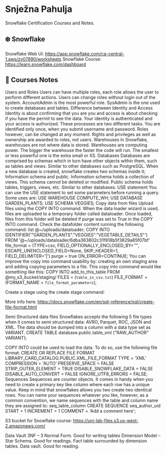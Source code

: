# Snježna Pahulja

Snowflake Certification Courses and Notes.

## :snowflake: Snowflake

Snowflake Web UI: https://app.snowflake.com/ca-central-1.aws/zv07890/worksheets
Snowflake Course: https://learn.snowflake.com/dashboard

## :book: Courses Notes

Users and Roles
Users can have multiple roles, each role allows the user to perform different actions. Users can change roles without login out of the system. AccountAdmin is the most powerful role. SysAdmin is the one used to create databases and tables.
Difference between Identity and Access
Identity is about confirming that you are you and access is about checking if you have the permit to see the data. Your identity is authenticated and your access is authorized. These processes are two different tasks. You are identified only once, when you submit username and password. Roles however, can be changed at any moment. Rights and privileges as well as ownership are awarded to roles, not users. 
Warehouses
In Snowflake, warehouses are not where data is stored. Warehouses are computing power. The bigger the warehouse the faster the code will run. The smallest or less powerful one is the extra small or XS.
Databases
Databases are comprised by schemas which in turn have other objects within them, such as tables and views. Similar to other databases such as PostgreSQL. 
When a new database is created, snowflake creates two schemas inside it; Information schema and public. Information schema holds a collection of views. This schema cannot be deleted or modified. Public schema holds tables, triggers, views, etc. Similar to other databases.
USE statement
You can use the USE statement to set some parameters before running a query. Some uses are: 
USE WAREHOUSE COMPUTE_WH;
USE DATABASE GARDEN_PLANTS;
USE SCHEMA VEGGIES;
Copy data from files
Upload files using the COPY INTO command. When the data loader wizard is used, files are uploaded to a temporary folder called dataloader. Once loaded, files from this folder will be deleted if purge was set to True in the COPY INTO command. Check the datafolder content running the following command: list @~/uploads/dataloader;
COPY INTO IDENTIFIER('"GARDEN_PLANTS"."VEGGIES"."VEGETABLE_DETAILS"') FROM '@~/uploads/dataloader/6dba363802c31f818b5f3829a85f07bf' file_format = (TYPE=csv, FIELD_OPTIONALLY_ENCLOSED_BY='"', ESCAPE_UNENCLOSED_FIELD=None, SKIP_HEADER=1, FIELD_DELIMITER='|') purge = true ON_ERROR=CONTINUE;
You can improve the copy into command usability by: creating an own staging area and adding copying parameters to a file. 
This copy into command would like something like this:
COPY INTO add_to_this_table
FROM @my_s3_bucket/staging/
FILES = (`table_in_csv.txt`)
FILE_FORMAT = (FORMAT_NAME = `file_format_parameters`);

Create a stage using the create stage command:


More info here: https://docs.snowflake.com/en/sql-reference/sql/create-file-format.html

Semi Structured data files
Snowflakes accepts the following 5 file types when it comes to semi structured data: AVRO, Parquet, ROC, JSON and XML. The data should be dumped into a column with a data type set as VARIANT.
CREATE TABLE database.public.table_xml ("RAW_AUTHOR" VARIANT); 

COPY INTO could be used to load the data. To do so, use the following file format:
CREATE OR REPLACE FILE FORMAT LIBRARY_CARD_CATALOG.PUBLIC.XML_FILE_FORMAT 
TYPE = 'XML' 
COMPRESSION = 'AUTO' 
PRESERVE_SPACE = FALSE 
STRIP_OUTER_ELEMENT = TRUE 
DISABLE_SNOWFLAKE_DATA = FALSE 
DISABLE_AUTO_CONVERT = FALSE 
IGNORE_UTF8_ERRORS = FALSE; 
Sequences
Sequences are counter objects. It comes in handy when you need to create a primary key like column where each row has a unique value. Keep in mind that snowflakes allows you two create two identical rows. You can name your sequences whatever you like, however, as a common convention, we name sequences with the table and column name they are assigned to: seq_table_column
CREATE SEQUENCE seq_author_uid
START = 1 INCREMENT = 1 COMMENT = 'Add a comment here';









S3 bucket for Snowflake course: https://uni-lab-files.s3.us-west-2.amazonaws.com/



Data Vault
3NF – 3 Normal Form. Good for writing tables
Dimension Model – Star Schema. Good for readings. Fact table surrounded by dimension tables.
Data vault. Good for reading.



